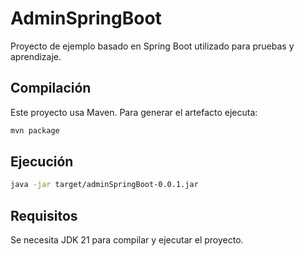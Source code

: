 # AdminSpringBoot

Proyecto de ejemplo basado en Spring Boot utilizado para pruebas y aprendizaje.

## Compilación

Este proyecto usa Maven. Para generar el artefacto ejecuta:

```bash
mvn package
```

## Ejecución

```bash
java -jar target/adminSpringBoot-0.0.1.jar
```

## Requisitos

Se necesita JDK 21 para compilar y ejecutar el proyecto.


